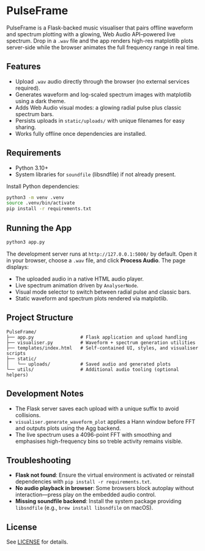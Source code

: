 # PulseFrame

PulseFrame is a Flask-backed music visualiser that pairs offline waveform and spectrum plotting with a glowing, Web Audio API–powered live spectrum. Drop in a `.wav` file and the app renders high-res matplotlib plots server-side while the browser animates the full frequency range in real time.

## Features
- Upload `.wav` audio directly through the browser (no external services required).
- Generates waveform and log-scaled spectrum images with matplotlib using a dark theme.
- Adds Web Audio visual modes: a glowing radial pulse plus classic spectrum bars.
- Persists uploads in `static/uploads/` with unique filenames for easy sharing.
- Works fully offline once dependencies are installed.

## Requirements
- Python 3.10+
- System libraries for `soundfile` (libsndfile) if not already present.

Install Python dependencies:
```bash
python3 -m venv .venv
source .venv/bin/activate
pip install -r requirements.txt
```

## Running the App
```bash
python3 app.py
```

The development server runs at `http://127.0.0.1:5000/` by default. Open it in your browser, choose a `.wav` file, and click **Process Audio**. The page displays:
- The uploaded audio in a native HTML audio player.
- Live spectrum animation driven by `AnalyserNode`.
- Visual mode selector to switch between radial pulse and classic bars.
- Static waveform and spectrum plots rendered via matplotlib.

## Project Structure
```
PulseFrame/
├── app.py                 # Flask application and upload handling
├── visualiser.py          # Waveform + spectrum generation utilities
├── templates/index.html   # Self-contained UI, styles, and visualiser scripts
├── static/
│   └── uploads/           # Saved audio and generated plots
└── utils/                 # Additional audio tooling (optional helpers)
```

## Development Notes
- The Flask server saves each upload with a unique suffix to avoid collisions.
- `visualiser.generate_waveform_plot` applies a Hann window before FFT and outputs plots using the Agg backend.
- The live spectrum uses a 4096-point FFT with smoothing and emphasises high-frequency bins so treble activity remains visible.

## Troubleshooting
- **Flask not found**: Ensure the virtual environment is activated or reinstall dependencies with `pip install -r requirements.txt`.
- **No audio playback in browser**: Some browsers block autoplay without interaction—press play on the embedded audio control.
- **Missing soundfile backend**: Install the system package providing `libsndfile` (e.g., `brew install libsndfile` on macOS).

## License
See [LICENSE](LICENSE) for details.
